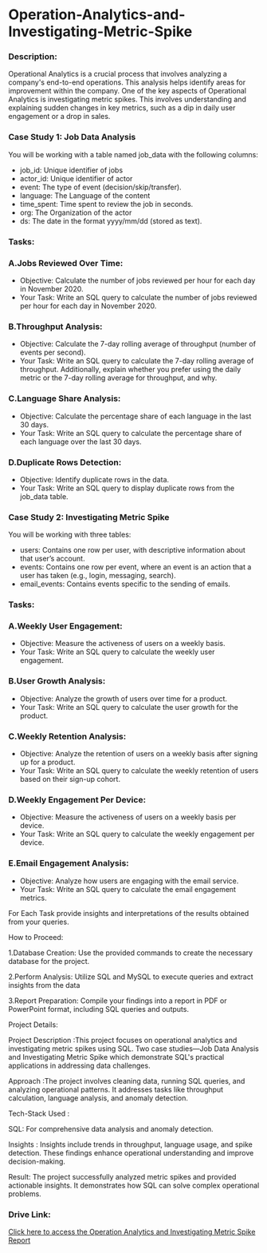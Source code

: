# Operation-Analytics-and-Investigating-Metric-Spike
### Description:
Operational Analytics is a crucial process that involves analyzing a company's end-to-end operations. This analysis helps identify areas for improvement within the company. 
One of the key aspects of Operational Analytics is investigating metric spikes. This involves understanding and explaining sudden changes in key metrics, such as a dip in daily user engagement or a drop in sales. 

### Case Study 1: Job Data Analysis
You will be working with a table named job_data with the following columns:

- job_id: Unique identifier of jobs
- actor_id: Unique identifier of actor
- event: The type of event (decision/skip/transfer).
- language: The Language of the content
- time_spent: Time spent to review the job in seconds.
- org: The Organization of the actor
- ds: The date in the format yyyy/mm/dd (stored as text).
### Tasks:
### A.Jobs Reviewed Over Time:
- Objective: Calculate the number of jobs reviewed per hour for each day in November 2020.
- Your Task: Write an SQL query to calculate the number of jobs reviewed per hour for each day in November 2020.
### B.Throughput Analysis:
- Objective: Calculate the 7-day rolling average of throughput (number of events per second).
- Your Task: Write an SQL query to calculate the 7-day rolling average of throughput. Additionally, explain whether you prefer using the daily metric or the 7-day rolling average for throughput, and why.
### C.Language Share Analysis:
- Objective: Calculate the percentage share of each language in the last 30 days.
- Your Task: Write an SQL query to calculate the percentage share of each language over the last 30 days.
### D.Duplicate Rows Detection:
- Objective: Identify duplicate rows in the data.
- Your Task: Write an SQL query to display duplicate rows from the job_data table.
### Case Study 2: Investigating Metric Spike
You will be working with three tables:
- users: Contains one row per user, with descriptive information about that user’s account.
- events: Contains one row per event, where an event is an action that a user has taken (e.g., login, messaging, search).
- email_events: Contains events specific to the sending of emails.
  
### Tasks:

### A.Weekly User Engagement:
- Objective: Measure the activeness of users on a weekly basis.
- Your Task: Write an SQL query to calculate the weekly user engagement.
### B.User Growth Analysis:
- Objective: Analyze the growth of users over time for a product.
- Your Task: Write an SQL query to calculate the user growth for the product.
### C.Weekly Retention Analysis:
- Objective: Analyze the retention of users on a weekly basis after signing up for a product.
- Your Task: Write an SQL query to calculate the weekly retention of users based on their sign-up cohort.
### D.Weekly Engagement Per Device:
- Objective: Measure the activeness of users on a weekly basis per device.
- Your Task: Write an SQL query to calculate the weekly engagement per device.
### E.Email Engagement Analysis:
- Objective: Analyze how users are engaging with the email service.
- Your Task: Write an SQL query to calculate the email engagement metrics.

 For Each Task  provide insights and interpretations of the results obtained from your queries.
  
How to Proceed:

1.Database Creation: Use the provided commands to create the necessary database for the project.

2.Perform Analysis:  Utilize SQL and MySQL to execute queries and extract insights from the data

3.Report Preparation: Compile your findings into a report in PDF or PowerPoint format, including SQL queries and outputs.


Project Details:

Project Description :This project focuses on operational analytics and investigating metric spikes using SQL. Two case studies—Job Data Analysis and Investigating Metric Spike which demonstrate SQL's practical applications in addressing data challenges.

Approach :The project involves cleaning data, running SQL queries, and analyzing operational patterns. It addresses tasks like throughput calculation, language analysis, and anomaly detection.

Tech-Stack Used :

SQL: For comprehensive data analysis and anomaly detection.  

Insights :
Insights include trends in throughput, language usage, and spike detection. These findings enhance operational understanding and improve decision-making.

Result:
The project successfully analyzed metric spikes and provided actionable insights. It demonstrates how SQL can solve complex operational problems.

### Drive Link:
[Click here to access the Operation Analytics and Investigating Metric Spike Report](https://drive.google.com/file/d/1yjxGuiFVX9lGzJvfmsuvxJpNmNBP_XCk/view?usp=sharing)
  
  
